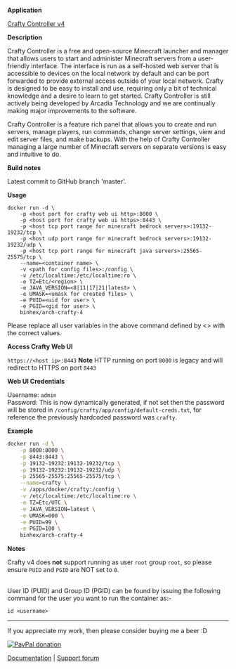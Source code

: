 **Application**

[Crafty Controller v4](https://craftycontrol.com/)

**Description**

Crafty Controller is a free and open-source Minecraft launcher and manager that allows users to start and administer Minecraft servers from a user-friendly interface. The interface is run as a self-hosted web server that is accessible to devices on the local network by default and can be port forwarded to provide external access outside of your local network. Crafty is designed to be easy to install and use, requiring only a bit of technical knowledge and a desire to learn to get started. Crafty Controller is still actively being developed by Arcadia Technology and we are continually making major improvements to the software.

Crafty Controller is a feature rich panel that allows you to create and run servers, manage players, run commands, change server settings, view and edit server files, and make backups. With the help of Crafty Controller managing a large number of Minecraft servers on separate versions is easy and intuitive to do.

**Build notes**

Latest commit to GitHub branch 'master'.

**Usage**
```
docker run -d \
    -p <host port for crafty web ui http>:8000 \
    -p <host port for crafty web ui https>:8443 \
    -p <host tcp port range for minecraft bedrock servers>:19132-19232/tcp \
    -p <host udp port range for minecraft bedrock servers>:19132-19232/udp \
    -p <host tcp port range for minecraft java servers>:25565-25575/tcp \
    --name=<container name> \
    -v <path for config files>:/config \
    -v /etc/localtime:/etc/localtime:ro \
    -e TZ=Etc/<region> \
    -e JAVA_VERSION=<8|11|17|21|latest> \
    -e UMASK=<umask for created files> \
    -e PUID=<uid for user> \
    -e PGID=<gid for user> \
    binhex/arch-crafty-4
```

Please replace all user variables in the above command defined by <> with the correct values.

**Access Crafty Web UI**

`https://<host ip>:8443`
**Note** HTTP running on port `8000` is legacy and will redirect to HTTPS on port `8443`

**Web UI Credentials**

Username: `admin`<br>
Password: This is now dynamically generated, if not set then the password will be stored in `/config/crafty/app/config/default-creds.txt`, for reference the previously hardcoded password was `crafty`.<br>

**Example**

```bash
docker run -d \
    -p 8000:8000 \
    -p 8443:8443 \
    -p 19132-19232:19132-19232/tcp \
    -p 19132-19232:19132-19232/udp \
    -p 25565-25575:25565-25575/tcp \
    --name=crafty \
    -v /apps/docker/crafty:/config \
    -v /etc/localtime:/etc/localtime:ro \
    -e TZ=Etc/UTC \
    -e JAVA_VERSION=latest \
    -e UMASK=000 \
    -e PUID=99 \
    -e PGID=100 \
    binhex/arch-crafty-4
```

**Notes**

Crafty v4 does **not** support running as user `root` group `root`, so please ensure `PUID` and `PGID` are NOT set to `0`.<br><br>

User ID (PUID) and Group ID (PGID) can be found by issuing the following command for the user you want to run the container as:-

```bsh
id <username>
```

___
If you appreciate my work, then please consider buying me a beer  :D

[![PayPal donation](https://www.paypal.com/en_US/i/btn/btn_donate_SM.gif)](https://www.paypal.com/cgi-bin/webscr?cmd=_s-xclick&hosted_button_id=MM5E27UX6AUU4)

[Documentation](https://github.com/binhex/documentation) | [Support forum](https://forums.unraid.net/topic/124948-support-binhex-crafty-4/)
